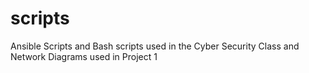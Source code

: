 # scripts
Ansible Scripts and Bash scripts used in the Cyber Security Class and Network Diagrams used in Project 1
